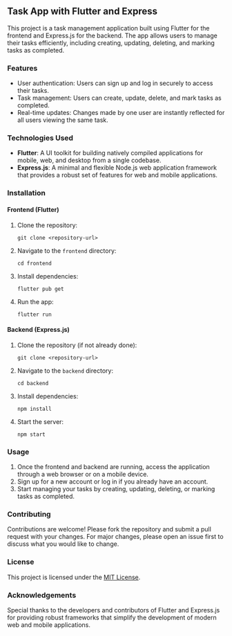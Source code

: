 ## Task App with Flutter and Express

This project is a task management application built using Flutter for the frontend and Express.js for the backend. The app allows users to manage their tasks efficiently, including creating, updating, deleting, and marking tasks as completed.

### Features

- User authentication: Users can sign up and log in securely to access their tasks.
- Task management: Users can create, update, delete, and mark tasks as completed.
- Real-time updates: Changes made by one user are instantly reflected for all users viewing the same task.

### Technologies Used

- **Flutter**: A UI toolkit for building natively compiled applications for mobile, web, and desktop from a single codebase.
- **Express.js**: A minimal and flexible Node.js web application framework that provides a robust set of features for web and mobile applications.

### Installation

#### Frontend (Flutter)

1. Clone the repository:

   ```
   git clone <repository-url>
   ```

2. Navigate to the `frontend` directory:

   ```
   cd frontend
   ```

3. Install dependencies:

   ```
   flutter pub get
   ```

4. Run the app:

   ```
   flutter run
   ```

#### Backend (Express.js)

1. Clone the repository (if not already done):

   ```
   git clone <repository-url>
   ```

2. Navigate to the `backend` directory:

   ```
   cd backend
   ```

3. Install dependencies:

   ```
   npm install
   ```

4. Start the server:

   ```
   npm start
   ```

### Usage

1. Once the frontend and backend are running, access the application through a web browser or on a mobile device.
2. Sign up for a new account or log in if you already have an account.
3. Start managing your tasks by creating, updating, deleting, or marking tasks as completed.

### Contributing

Contributions are welcome! Please fork the repository and submit a pull request with your changes. For major changes, please open an issue first to discuss what you would like to change.

### License

This project is licensed under the [MIT License](LICENSE).

### Acknowledgements

Special thanks to the developers and contributors of Flutter and Express.js for providing robust frameworks that simplify the development of modern web and mobile applications.
